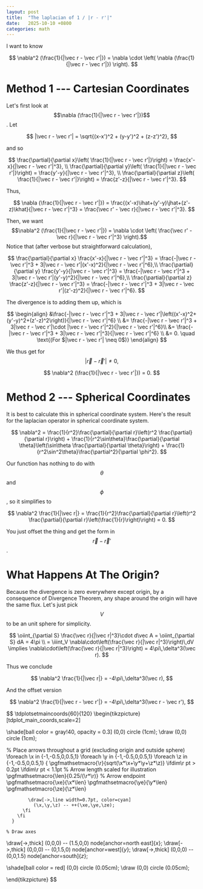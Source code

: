 ```yaml
---
layout: post
title:  "The laplacian of 1 / |r - r'|"
date:   2025-10-10 +0800
categories: math
---
```


I want to know 

$$
\nabla^2 (\frac{1}{|\vec r - \vec r'|}) = \nabla \cdot \left( \nabla (\frac{1}{|\vec r - \vec r'|}) \right).
$$


# Method 1 --- Cartesian Coordinates

Let's first look at 
$$\nabla (\frac{1}{|\vec r - \vec r'|})$$. Let

$$
|\vec r - \vec r'| = \sqrt{(x-x')^2 + (y-y')^2 + (z-z')^2},
$$

and so

$$
\frac{\partial}{\partial x}\left( \frac{1}{|\vec r - \vec r'|}\right)
= \frac{x'-x}{|\vec r - \vec r'|^3}, \\
\frac{\partial}{\partial y}\left( \frac{1}{|\vec r - \vec r'|}\right)
= \frac{y'-y}{|\vec r - \vec r'|^3}, \\
\frac{\partial}{\partial z}\left( \frac{1}{|\vec r - \vec r'|}\right)
= \frac{z'-z}{|\vec r - \vec r'|^3}.
$$

Thus, 

$$
\nabla (\frac{1}{|\vec r - \vec r'|}) 
= \frac{(x'-x)\ihat+(y'-y)\jhat+(z'-z)\khat}{|\vec r - \vec r'|^3}
= \frac{\vec r' - \vec r}{|\vec r - \vec r'|^3}.
$$

Then, we want
$$\nabla^2 (\frac{1}{|\vec r - \vec r'|}) = \nabla \cdot \left( \frac{\vec r' - \vec r}{|\vec r - \vec r'|^3} \right).$$
Notice that (after verbose but straightforward calculation),

$$
\frac{\partial}{\partial x} \frac{x'-x}{|\vec r - \vec r'|^3} = \frac{-|\vec r - \vec r'|^3 + 3|\vec r - \vec r'|(x'-x)^2}{|\vec r - \vec r'|^6},\\
\frac{\partial}{\partial y} \frac{y'-y}{|\vec r - \vec r'|^3} = \frac{-|\vec r - \vec r'|^3 + 3|\vec r - \vec r'|(y'-y)^2}{|\vec r - \vec r'|^6},\\
\frac{\partial}{\partial z} \frac{z'-z}{|\vec r - \vec r'|^3} = \frac{-|\vec r - \vec r'|^3 + 3|\vec r - \vec r'|(z'-z)^2}{|\vec r - \vec r'|^6}.
$$

The divergence is to adding them up, which is

$$
\begin{align}
&\frac{-|\vec r - \vec r'|^3 + 3|\vec r - \vec r'|\left((x'-x)^2+(y'-y)^2+(z'-z)^2\right)}{|\vec r - \vec r'|^6} \\
&= \frac{-|\vec r - \vec r'|^3 + 3|\vec r - \vec r'|\cdot |\vec r - \vec r'|^2}{|\vec r - \vec r'|^6}\\
&= \frac{-|\vec r - \vec r'|^3 + 3|\vec r - \vec r'|^3}{|\vec r - \vec r'|^6} \\
&= 0. \quad \text{(For $|\vec r - \vec r'| \neq 0$)}
\end{align}
$$

We thus get for 
$$|\vec r - \vec r'| \neq 0,$$

$$
\nabla^2 (\frac{1}{|\vec r - \vec r'|}) = 0.
$$

# Method 2 --- Spherical Coordinates

It is best to calculate this in spherical coordinate system.
Here's the result for the laplacian operator in spherical coordinate system.

$$
\nabla^2 = \frac{1}{r^2}\frac{\partial}{\partial r}\left(r^2 \frac{\partial}{\partial r}\right) + \frac{1}{r^2\sin\theta}\frac{\partial}{\partial \theta}\left(\sin\theta \frac{\partial}{\partial \theta}\right) + \frac{1}{r^2\sin^2\theta}\frac{\partial^2}{\partial \phi^2}.
$$

Our function has nothing to do with $$\theta$$ and $$\phi$$, so it simplifies to

$$
\nabla^2 \frac{1}{|\vec r|} = \frac{1}{r^2}\frac{\partial}{\partial r}\left(r^2 \frac{\partial}{\partial r}\left(\frac{1}{r}\right)\right)
= 0.
$$

You just offset the thing and get the form in $$\vec r - \vec r'$$.

# What Happens At The Origin?

Because the divergence is zero everywhere except origin,
by a consequence of Divergence Theorem, any shape around the origin will have the same flux.
Let's just pick $$V$$ to be an unit sphere for simplicity.

$$
\oiint_{\partial S} \frac{\vec r}{|\vec r|^3}\cdot d\vec A
= \oiint_{\partial S} dA
= 4\pi \\
= \iiint_V \nabla\cdot\left(\frac{\vec r}{|\vec r|^3}\right)\,dV
\implies \nabla\cdot\left(\frac{\vec r}{|\vec r|^3}\right) = 4\pi\,\delta^3(\vec r).
$$

Thus we conclude

$$
\nabla^2 \frac{1}{|\vec r|} = -4\pi\,\delta^3(\vec r),
$$

And the offset version

$$
\nabla^2 \frac{1}{|\vec r - \vec r'|} = -4\pi\,\delta^3(\vec r - \vec r'),
$$


$$
\tdplotsetmaincoords{60}{120}
\begin{tikzpicture}[tdplot_main_coords,scale=2]

\shade[ball color = gray!40, opacity = 0.3] (0,0) circle (1cm);
  \draw (0,0) circle (1cm);

% Place arrows throughout a grid (excluding origin and outside sphere)
\foreach \x in {-1,-0.5,0,0.5,1}
  \foreach \y in {-1,-0.5,0,0.5,1}
    \foreach \z in {-1,-0.5,0,0.5,1}
      {
        \pgfmathsetmacro{\r}{sqrt(\x*\x+\y*\y+\z*\z)}
        \ifdim\r pt > 0.2pt
          \ifdim\r pt < 1.1pt
            % Arrow length scaled for illustration
            \pgfmathsetmacro{\len}{0.25/(\r*\r)}
            % Arrow endpoint
            \pgfmathsetmacro{\xe}{\x*\len}
            \pgfmathsetmacro{\ye}{\y*\len}
            \pgfmathsetmacro{\ze}{\z*\len}

            \draw[->,line width=0.7pt, color=cyan] 
              (\x,\y,\z) -- ++(\xe,\ye,\ze);
          \fi
        \fi
      }

    % Draw axes
\draw[->,thick] (0,0,0) -- (1.5,0,0) node[anchor=north east]{$x$};
\draw[->,thick] (0,0,0) -- (0,1.5,0) node[anchor=west]{$y$};
\draw[->,thick] (0,0,0) -- (0,0,1.5) node[anchor=south]{$z$};

\shade[ball color = red] (0,0) circle (0.05cm);
  \draw (0,0) circle (0.05cm);

\end{tikzpicture}
$$
